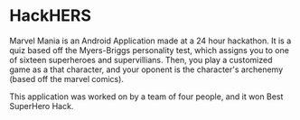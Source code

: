 # HackHERS

Marvel Mania is an Android Application made at a 24 hour hackathon. It is a quiz based off the Myers-Briggs personality test,
which assigns you to one of sixteen superheroes and supervillians. Then, you play a customized game as a that character, and your 
oponent is the character's archenemy (based off the marvel comics). 

This application was worked on by a team of four people, and it won Best SuperHero Hack. 

